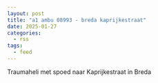 ```yaml
---
layout: post
title: "a1 ambu 08993 - breda kaprijkestraat"
date: 2025-01-27
categories: 
  - rss
tags: 
  - feed
---
```


Traumaheli met spoed naar Kaprijkestraat in Breda
